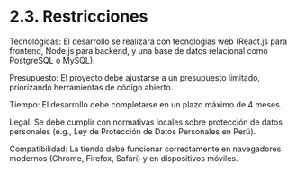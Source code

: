 # 2.3. Restricciones

Tecnológicas: El desarrollo se realizará con tecnologías web (React.js para frontend, Node.js para backend, y una base de datos relacional como PostgreSQL o MySQL).


Presupuesto: El proyecto debe ajustarse a un presupuesto limitado, priorizando herramientas de código abierto.


Tiempo: El desarrollo debe completarse en un plazo máximo de 4 meses.


Legal: Se debe cumplir con normativas locales sobre protección de datos personales (e.g., Ley de Protección de Datos Personales en Perú).


Compatibilidad: La tienda debe funcionar correctamente en navegadores modernos (Chrome, Firefox, Safari) y en dispositivos móviles.